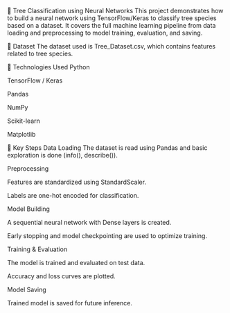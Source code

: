 🌳 Tree Classification using Neural Networks
This project demonstrates how to build a neural network using TensorFlow/Keras to classify tree species based on a dataset. It covers the full machine learning pipeline from data loading and preprocessing to model training, evaluation, and saving.

📁 Dataset
The dataset used is Tree_Dataset.csv, which contains features related to tree species.

🔧 Technologies Used
Python

TensorFlow / Keras

Pandas

NumPy

Scikit-learn

Matplotlib

📌 Key Steps
Data Loading
The dataset is read using Pandas and basic exploration is done (info(), describe()).

Preprocessing

Features are standardized using StandardScaler.

Labels are one-hot encoded for classification.

Model Building

A sequential neural network with Dense layers is created.

Early stopping and model checkpointing are used to optimize training.

Training & Evaluation

The model is trained and evaluated on test data.

Accuracy and loss curves are plotted.

Model Saving

Trained model is saved for future inference.

